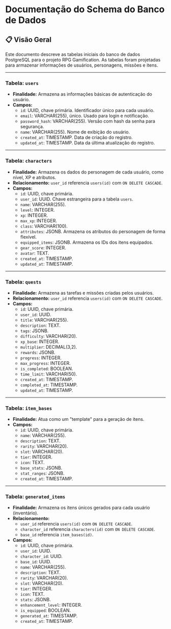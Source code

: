 # Documentação do Schema do Banco de Dados

## 📋 Visão Geral

Este documento descreve as tabelas iniciais do banco de dados PostgreSQL para o projeto RPG Gamification. As tabelas foram projetadas para armazenar informações de usuários, personagens, missões e itens.

---

### Tabela: `users`
- **Finalidade:** Armazena as informações básicas de autenticação do usuário.
- **Campos:**
    - `id`: UUID, chave primária. Identificador único para cada usuário.
    - `email`: VARCHAR(255), único. Usado para login e notificação.
    - `password_hash`: VARCHAR(255). Versão com hash da senha para segurança.
    - `name`: VARCHAR(255). Nome de exibição do usuário.
    - `created_at`: TIMESTAMP. Data de criação do registro.
    - `updated_at`: TIMESTAMP. Data da última atualização do registro.

---

### Tabela: `characters`
- **Finalidade:** Armazena os dados do personagem de cada usuário, como nível, XP e atributos.
- **Relacionamento:** `user_id` referencia `users(id)` com `ON DELETE CASCADE`.
- **Campos:**
    - `id`: UUID, chave primária.
    - `user_id`: UUID. Chave estrangeira para a tabela `users`.
    - `name`: VARCHAR(255).
    - `level`: INTEGER.
    - `xp`: INTEGER.
    - `max_xp`: INTEGER.
    - `class`: VARCHAR(100).
    - `attributes`: JSONB. Armazena os atributos do personagem de forma flexível.
    - `equipped_items`: JSONB. Armazena os IDs dos itens equipados.
    - `gear_score`: INTEGER.
    - `avatar`: TEXT.
    - `created_at`: TIMESTAMP.
    - `updated_at`: TIMESTAMP.

---

### Tabela: `quests`
- **Finalidade:** Armazena as tarefas e missões criadas pelos usuários.
- **Relacionamento:** `user_id` referencia `users(id)` com `ON DELETE CASCADE`.
- **Campos:**
    - `id`: UUID, chave primária.
    - `user_id`: UUID.
    - `title`: VARCHAR(255).
    - `description`: TEXT.
    - `tags`: JSONB.
    - `difficulty`: VARCHAR(20).
    - `xp_base`: INTEGER.
    - `multiplier`: DECIMAL(3,2).
    - `rewards`: JSONB.
    - `progress`: INTEGER.
    - `max_progress`: INTEGER.
    - `is_completed`: BOOLEAN.
    - `time_limit`: VARCHAR(50).
    - `created_at`: TIMESTAMP.
    - `completed_at`: TIMESTAMP.
    - `updated_at`: TIMESTAMP.

---

### Tabela: `item_bases`
- **Finalidade:** Atua como um "template" para a geração de itens.
- **Campos:**
    - `id`: UUID, chave primária.
    - `name`: VARCHAR(255).
    - `description`: TEXT.
    - `rarity`: VARCHAR(20).
    - `slot`: VARCHAR(20).
    - `tier`: INTEGER.
    - `icon`: TEXT.
    - `base_stats`: JSONB.
    - `stat_ranges`: JSONB.
    - `created_at`: TIMESTAMP.

---

### Tabela: `generated_items`
- **Finalidade:** Armazena os itens únicos gerados para cada usuário (inventário).
- **Relacionamento:**
    - `user_id` referencia `users(id)` com `ON DELETE CASCADE`.
    - `character_id` referencia `characters(id)` com `ON DELETE CASCADE`.
    - `base_id` referencia `item_bases(id)`.
- **Campos:**
    - `id`: UUID, chave primária.
    - `user_id`: UUID.
    - `character_id`: UUID.
    - `base_id`: UUID.
    - `name`: VARCHAR(255).
    - `description`: TEXT.
    - `rarity`: VARCHAR(20).
    - `slot`: VARCHAR(20).
    - `tier`: INTEGER.
    - `icon`: TEXT.
    - `stats`: JSONB.
    - `enhancement_level`: INTEGER.
    - `is_equipped`: BOOLEAN.
    - `generated_at`: TIMESTAMP.
    - `created_at`: TIMESTAMP.